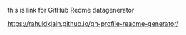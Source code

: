 this is link for GitHub Redme datagenerator 

https://rahuldkjain.github.io/gh-profile-readme-generator/